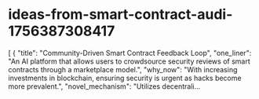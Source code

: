 # ideas-from-smart-contract-audi-1756387308417
[ { "title": "Community-Driven Smart Contract Feedback Loop", "one_liner": "An AI platform that allows users to crowdsource security reviews of smart contracts through a marketplace model.", "why_now": "With increasing investments in blockchain, ensuring security is urgent as hacks become more prevalent.", "novel_mechanism": "Utilizes decentrali...
